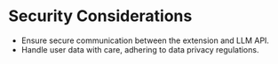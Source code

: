 # Security Considerations

- Ensure secure communication between the extension and LLM API.
- Handle user data with care, adhering to data privacy regulations.